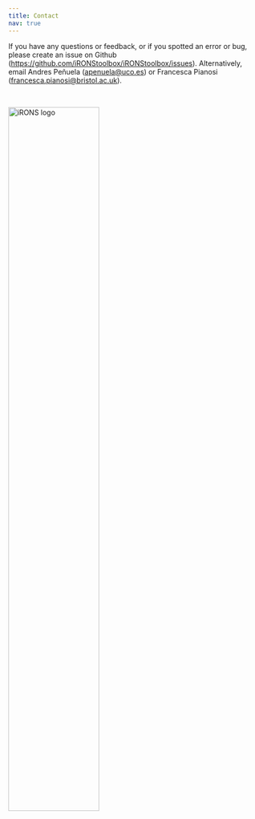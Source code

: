 ```yaml
---
title: Contact
nav: true
---
```



If you have any questions or feedback, or if you spotted an error or bug, please create an issue on Github 
(<a href="https://github.com/iRONStoolbox/iRONStoolbox/issues" target="_blank">https://github.com/iRONStoolbox/iRONStoolbox/issues</a>).
Alternatively, email Andres Peñuela (<apenuela@uco.es>) or Francesca Pianosi (<francesca.pianosi@bristol.ac.uk>).

&nbsp;

[<img src="iRONS_logo_6.png" alt="iRONS logo" style="width:60%;" >](./index.md/)
